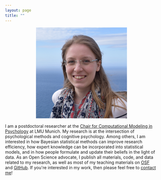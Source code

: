 ```yaml
---
layout: page
title: ""
---
```


<center><img src="https://github.com/astefan1/astefan1.github.io/blob/master/docs/angelikastefan.JPG?raw=true" alt="Angelika's profile pic" width="300"/></center>

I am a postdoctoral researcher at the [Chair for Computational Modeling in Psychology](https://www.psy.uni-muenchen.de/comppsy/index.html) at LMU Munich. My research is at the intersection of psychological methods and cognitive psychology. Among others, I am interested in how Bayesian statistical methods can improve research efficiency, how expert knowledge can be incorporated into statistical models, and in how people formulate and update their beliefs in the light of data. As an Open Science advocate, I publish all materials, code, and data related to my research, as well as most of my teaching materials on [OSF](https://osf.io/fm6qd) and [GitHub](https://github.com/astefan1). If you're interested in my work, then please feel free to [contact me](mailto:angelika.m.stefan@gmail.com)!
